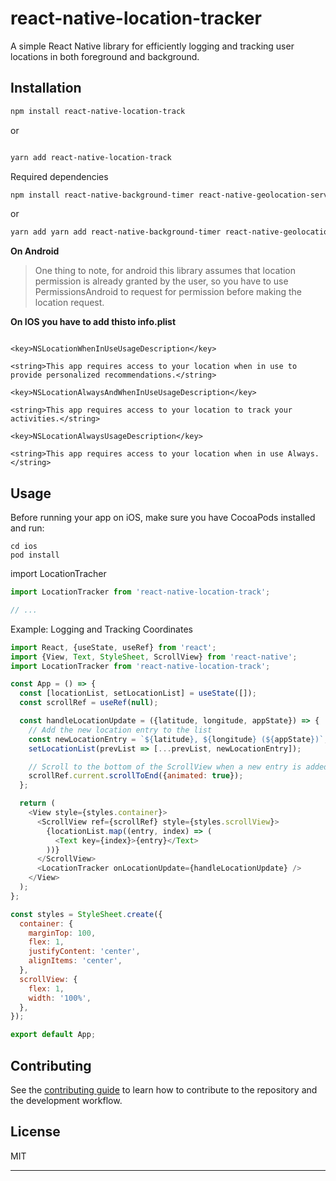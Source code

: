 # react-native-location-tracker

A simple React Native library for efficiently logging and tracking user locations in both foreground and background.

## Installation

```sh
npm install react-native-location-track

```

or

```sh

yarn add react-native-location-track
```

Required dependencies

```sh
npm install react-native-background-timer react-native-geolocation-service


```

or

```sh
yarn add yarn add react-native-background-timer react-native-geolocation-service
```

**On Android**

> One thing to note, for android this library assumes that location permission is already granted by the user, so you have to use PermissionsAndroid to request for permission before making the location request.

**On IOS you have to add thisto info.plist**

```

<key>NSLocationWhenInUseUsageDescription</key>

<string>This app requires access to your location when in use to provide personalized recommendations.</string>

<key>NSLocationAlwaysAndWhenInUseUsageDescription</key>

<string>This app requires access to your location to track your activities.</string>

<key>NSLocationAlwaysUsageDescription</key>

<string>This app requires access to your location when in use Always.</string>

```

## Usage

Before running your app on iOS, make sure you have CocoaPods installed and run:

```
cd ios
pod install
```

import LocationTracher

```js
import LocationTracker from 'react-native-location-track';

// ...
```

Example: Logging and Tracking Coordinates

```js
import React, {useState, useRef} from 'react';
import {View, Text, StyleSheet, ScrollView} from 'react-native';
import LocationTracker from 'react-native-location-track';

const App = () => {
  const [locationList, setLocationList] = useState([]);
  const scrollRef = useRef(null);

  const handleLocationUpdate = ({latitude, longitude, appState}) => {
    // Add the new location entry to the list
    const newLocationEntry = `${latitude}, ${longitude} (${appState})`;
    setLocationList(prevList => [...prevList, newLocationEntry]);

    // Scroll to the bottom of the ScrollView when a new entry is added
    scrollRef.current.scrollToEnd({animated: true});
  };

  return (
    <View style={styles.container}>
      <ScrollView ref={scrollRef} style={styles.scrollView}>
        {locationList.map((entry, index) => (
          <Text key={index}>{entry}</Text>
        ))}
      </ScrollView>
      <LocationTracker onLocationUpdate={handleLocationUpdate} />
    </View>
  );
};

const styles = StyleSheet.create({
  container: {
    marginTop: 100,
    flex: 1,
    justifyContent: 'center',
    alignItems: 'center',
  },
  scrollView: {
    flex: 1,
    width: '100%',
  },
});

export default App;
```

## Contributing

See the [contributing guide](CONTRIBUTING.md) to learn how to contribute to the repository and the development workflow.

## License

MIT

---
